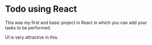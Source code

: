   # Todo using React

This was my first and basic project in React in which you can add your tasks to be performed.   

UI is very attractive in this.


 












 





 



 




 














 



















































































